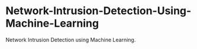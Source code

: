 # Network-Intrusion-Detection-Using-Machine-Learning
Network Intrusion Detection using Machine Learning.
